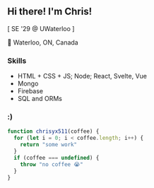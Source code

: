 ## Hi there! I'm Chris!

[ SE '29 @ UWaterloo ]

📍 Waterloo, ON, Canada

### Skills
-	HTML + CSS + JS; Node; React, Svelte, Vue
- Mongo
- Firebase
- SQL and ORMs

### :)
```javascript
function chrisyx511(coffee) {
  for (let i = 0; i < coffee.length; i++) {
    return "some work"
  }
  if (coffee === undefined) {
    throw "no coffee 😭"
  }
}
```


